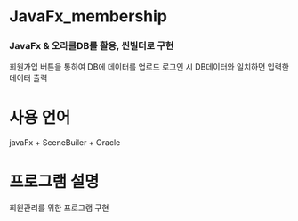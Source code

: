 # JavaFx_membership
### JavaFx & 오라클DB를 활용, 씬빌더로 구현
회원가입 버튼을 통하여 DB에 데이터를 업로드
로그인 시 DB데이터와 일치하면 입력한 데이터 출력 


# 사용 언어
 javaFx + SceneBuiler + Oracle

# 프로그램 설명
 회원관리를 위한 프로그램 구현









